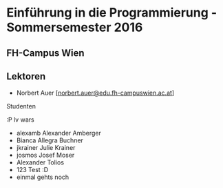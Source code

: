 

# Einführung in die Programmierung - Sommersemester 2016
## FH-Campus Wien 

## Lektoren
+ Norbert Auer [norbert.auer@edu.fh-campuswien.ac.at]

 Studenten

:P lv wars


+ alexamb Alexander Amberger
+ Bianca Allegra Buchner 
+ jkrainer Julie Krainer
+ josmos Josef Moser
+ Alexander Tolios
+ 123 Test :D
+ einmal gehts noch
